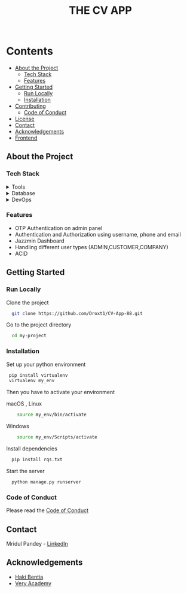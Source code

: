 
<div align="center">


  <h1>THE CV APP</h1>
  
 
  
  

   

</div>

<br />

<!-- Table of Contents -->
# Contents

- [About the Project](#about-the-project)
  * [Tech Stack](#tech-stack)
  * [Features](#features)
- [Getting Started](#getting-started)
  * [Run Locally](#run-locally)
  * [Installation](#installation)
- [Contributing](#contributing)
  * [Code of Conduct](#code-of-conduct)
- [License](#license)
- [Contact](#contact)
- [Acknowledgements](#acknowledgements)
- [Frontend](#frontend)
  

<!-- About the Project -->
## About the Project




<!-- TechStack -->
### Tech Stack

<details>
  <summary>Tools</summary>
  <ul>
    <li><a href="https://www.djangoproject.com/">Django</a></li>
    <li><a href="https://django-ninja.rest-framework.com/">Ninja</a></li>
    <li><a href="https://jwt.io/">JWT</a></li>
  </ul>
</details>



<details>
<summary>Database</summary>
  <ul>
    <li><a href="https://www.mysql.com/">MySQL</a></li>
    <li><a href="https://www.postgresql.org/">PostgreSQL</a></li>
    <li><a href="https://redis.io/">Redis</a></li>
    <li><a href="https://lucid.app/lucidchart/7cb05883-bcbb-42cc-a6cf-8ba626231c4c/edit?page=0_0&invitationId=inv_c4afe04f-96ec-47f5-9d2c-dfb49d780070#">UML</a></li>
    
  </ul>
</details>

<details>
<summary>DevOps</summary>
  <ul>
    <li><a href="https://www.docker.com/">Docker</a></li>
  </ul>
</details>

<!-- Features -->
### Features

- OTP Authentication on admin panel
- Authentication and Authorization using username, phone and email
- Jazzmin Dashboard 
- Handling different user types (ADMIN,CUSTOMER,COMPANY)
- ACID



<!-- Getting Started -->
## Getting Started
<!-- Run Locally -->
### Run Locally

Clone the project

```bash
  git clone https://github.com/Droxt1/CV-App-88.git
```

Go to the project directory

```bash
  cd my-project
```

<!-- Installation -->
### Installation

Set up your python environment

```bash
 pip install virtualenv
 virtualenv my_env
```
Then you have to activate your environment

macOS , Linux
```bash
    source my_env/bin/activate
```

Windows
```bash
    source my_env/Scripts/activate
```


Install dependencies

```bash
  pip install rqs.txt
```
   
Start the server

```bash
  python manage.py runserver
```





<!-- Code of Conduct -->
### Code of Conduct

Please read the [Code of Conduct](https://github.com/mmridull/CV-App-88/blob/develop/CODE_OF_CONDUCT.md)




<!-- Contact -->
## Contact

Mridul Pandey - [LinkedIn](linkedin.com/in/mridul-pandey-4326b1239) 


<!-- Acknowledgments -->
## Acknowledgements

 - [Haki Bentia](https://hakibenita.com/tag/django)
 - [Very Academy](https://youtube.com/@veryacademy)




